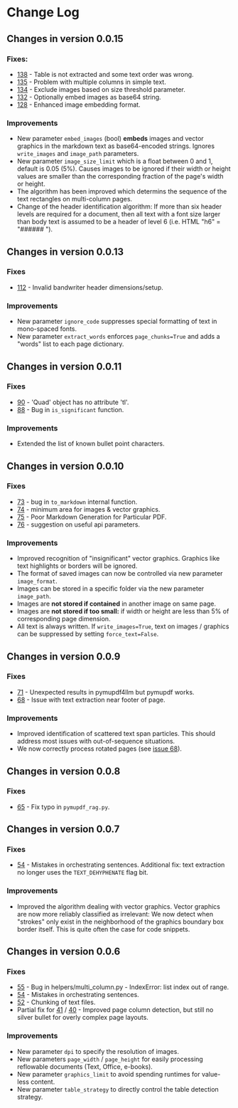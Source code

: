 # Change Log


## Changes in version 0.0.15



### Fixes:


* [138](https://github.com/pymupdf/RAG/issues/138) - Table is not extracted and some text order was wrong.
* [135](https://github.com/pymupdf/RAG/issues/135) - Problem with multiple columns in simple text.
* [134](https://github.com/pymupdf/RAG/issues/134) - Exclude images based on size threshold parameter.
* [132](https://github.com/pymupdf/RAG/issues/132) - Optionally embed images as base64 string.
* [128](https://github.com/pymupdf/RAG/issues/128) - Enhanced image embedding format.


### Improvements

* New parameter `embed_images` (bool) **embeds** images and vector graphics in the markdown text as base64-encoded strings. Ignores `write_images` and `image_path` parameters.
* New parameter `image_size_limit` which is a float between 0 and 1, default is 0.05 (5%). Causes images to be ignored if their width or height values are smaller than the corresponding fraction of the page's width or height.
* The algorithm has been improved which determins the sequence of the text rectangles on multi-column pages.
* Change of the header identification algorithm: If more than six header levels are required for a document, then all text with a font size larger than body text is assumed to be a header of level 6 (i.e. HTML "h6" = "###### ").


## Changes in version 0.0.13


### Fixes

* [112](https://github.com/pymupdf/RAG/issues/112) - Invalid bandwriter header dimensions/setup.


### Improvements

* New parameter `ignore_code` suppresses special formatting of text in mono-spaced fonts.
* New parameter `extract_words` enforces `page_chunks=True` and adds a "words" list to each page dictionary.


## Changes in version 0.0.11


### Fixes

* [90](https://github.com/pymupdf/RAG/issues/90) - 'Quad' object has no attribute 'tl'.
* [88](https://github.com/pymupdf/RAG/issues/88) - Bug in `is_significant` function.


### Improvements

* Extended the list of known bullet point characters.


## Changes in version 0.0.10


### Fixes

* [73](https://github.com/pymupdf/RAG/issues/73) - bug in `to_markdown` internal function.
* [74](https://github.com/pymupdf/RAG/issues/74) - minimum area for images & vector graphics.
* [75](https://github.com/pymupdf/RAG/issues/75) - Poor Markdown Generation for Particular PDF.
* [76](https://github.com/pymupdf/RAG/issues/76) - suggestion on useful api parameters.


### Improvements

* Improved recognition of "insignificant" vector graphics. Graphics like text highlights or borders will be ignored.
* The format of saved images can now be controlled via new parameter `image_format`.
* Images can be stored in a specific folder via the new parameter `image_path`.
* Images are **not stored if contained** in another image on same page.
* Images are **not stored if too small:** if width or height are less than 5% of corresponding page dimension.
* All text is always written. If `write_images=True`, text on images / graphics can be suppressed by setting `force_text=False`.


## Changes in version 0.0.9


### Fixes

* [71](https://github.com/pymupdf/RAG/issues/71) - Unexpected results in pymupdf4llm but pymupdf works.
* [68](https://github.com/pymupdf/RAG/issues/68) - Issue with text extraction near footer of page.


### Improvements

* Improved identification of scattered text span particles. This should address most issues with out-of-sequence situations.
* We now correctly process rotated pages (see [issue 68](https://github.com/pymupdf/RAG/issues/68)).


## Changes in version 0.0.8


### Fixes


* [65](https://github.com/pymupdf/RAG/issues/65) - Fix typo in `pymupdf_rag.py`.


## Changes in version 0.0.7


### Fixes


* [54](https://github.com/pymupdf/RAG/issues/54) - Mistakes in orchestrating sentences. Additional fix: text extraction no longer uses the `TEXT_DEHYPHENATE` flag bit.

### Improvements

* Improved the algorithm dealing with vector graphics. Vector graphics are now more reliably classified as irrelevant: We now detect when "strokes" only exist in the neighborhood of the graphics boundary box border itself. This is quite often the case for code snippets.

## Changes in version 0.0.6


### Fixes


* [55](https://github.com/pymupdf/RAG/issues/55) - Bug in helpers/multi_column.py - IndexError: list index out of range.
* [54](https://github.com/pymupdf/RAG/issues/54) - Mistakes in orchestrating sentences.
* [52](https://github.com/pymupdf/RAG/issues/52) - Chunking of text files.
* Partial fix for [41](https://github.com/pymupdf/RAG/issues/41) / [40](https://github.com/pymupdf/RAG/issues/40) - Improved page column detection, but still no silver bullet for overly complex page layouts.

### Improvements

* New parameter `dpi` to specify the resolution of images.
* New parameters `page_width` / `page_height` for easily processing reflowable documents (Text, Office, e-books).
* New parameter `graphics_limit` to avoid spending runtimes for value-less content.
* New parameter `table_strategy` to directly control the table detection strategy.
